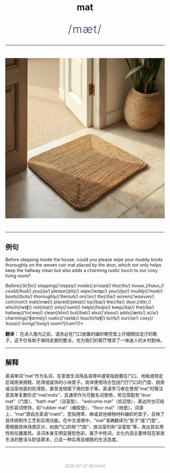 <div align="center">

# mat

<div style="margin: 30px 0;">
<h1 style="font-size: 2.5em; font-weight: 300; letter-spacing: 2px; margin: 0; color: #2c3e50;">
/mæt/
</h1>
</div>

</div>

---

<div align="center" style="margin: 40px 0;">

![mat](images/mat.png)

</div>

---

## 例句

Before stepping inside the house, could you please wipe your muddy boots thoroughly on the woven coir mat placed by the door, which not only helps keep the hallway clean but also adds a charming rustic touch to our cosy living room?

*Before(/ˌbiˈfɔr/) stepping(/ˈstɛpɪŋ/) inside(/ˌɪnˈsaɪd/) the(/ðə/) house,(/haʊs,/) could(/kʊd/) you(/ju/) please(/pliz/) wipe(/waɪp/) your(/jʊr/) muddy(/ˈmədi/) boots(/buts/) thoroughly(/ˈθəroʊli/) on(/ɔn/) the(/ðə/) woven(/ˈwoʊvən/) coir(/coir*/) mat(/mæt/) placed(/pleɪst/) by(/baɪ/) the(/ðə/) door,(/dɔr,/) which(/wɪʧ/) not(/nɑt/) only(/ˈoʊnli/) helps(/hɛlps/) keep(/kip/) the(/ðə/) hallway(/ˈhɔlˌweɪ/) clean(/klin/) but(/bət/) also(/ˈɔlsoʊ/) adds(/ædz/) a(/ə/) charming(/ˈʧɑrmɪŋ/) rustic(/ˈrəstɪk/) touch(/təʧ/) to(/tɪ/) our(/ɑr/) cosy(/ˈkoʊzi/) living(/ˈlɪvɪŋ/) room?(/rum?/)*

**翻译：** 在进入屋内之前，请务必在门口放置的编织椰壳垫上仔细擦拭泥泞的靴子，这不仅有助于保持走廊的整洁，也为我们的客厅增添了一抹迷人的乡村韵味。

---

## 解释

英语单词“mat”作为名词，在家居生活用品语境中通常指放置在门口、地板或特定区域用来擦鞋、防滑或装饰的小块垫子。具体使用场合包括门厅门口的门垫、厨房或浴室地面的防滑垫，甚至宠物窝下用的垫子等。英语学习者在使用“mat”时需注意其单复数形式“mat/mats”，且通常作为可数名词使用，常见搭配有“door mat”（门垫）、“bath mat”（浴室垫）、“welcome mat”（欢迎垫），表达时也可结合形容词修饰，如“rubber mat”（橡胶垫）、“floor mat”（地垫）。词源上，“mat”源自古英语“mætt”，意指用草、麻或其他植物材料编织的垫子，反映了其传统制作工艺和实用功能。在中文语境中，“mat”准确翻译为“垫子”或“门垫”，需根据具体场景区分，如放门口的称“门垫”，放浴室的称“浴室垫”等，突出其实用性和位置属性。该词本身无明显褒贬色彩，属于中性词，文化内涵主要体现在家居生活的整洁与舒适需求，凸显一种实用且细致的生活态度。


---

<div align="center" style="margin-top: 50px;">
<small style="color: #999; font-size: 0.9em;">2025-07-27 09:14:04</small>
</div>
